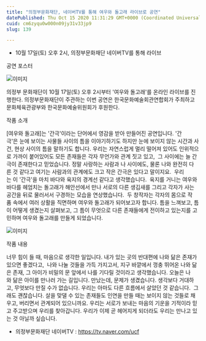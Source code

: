 ```yaml
---
title: "의정부문화재단, 네이버TV를 통해 여우와 돌고래 라이브로 공연"
datePublished: Thu Oct 15 2020 11:31:29 GMT+0000 (Coordinated Universal Time)
cuid: cm6zyqu0w000n09jy31v33jp9
slug: 139

---
```



- 10월 17일(토) 오후 2시, 의정부문화재단 네이버TV를 통해 라이브

공연 포스터

![이미지](https://cdn.hashnode.com/res/hashnode/image/upload/v1739246975289/23526440-4cae-440f-ab78-d9594f135211.jpeg)

의정부 문화재단이 10월 17일(토) 오후 2시부터 '여우와 돌고래'를 온라인 라이브를 진행한다. 의정부문화재단이 주관하는 이번 공연은 한국문화예술회관연합회가 주최하고 문화체육관광부와 한국문화예술위원회가 후원한다.

작품 소개

[여우와 돌고래]는 '간극'이라는 단어에서 영감을 받아 만들어진 공연입니다. '간극'은 눈에 보이는 사물들 사이의 틈을 이야기하기도 하지만 눈에 보이지 않는 시간과 사건, 현상 사이의 틈을 말하기도 합니다. 우리는 자연스럽게 멀리 떨어져 있어도 인위적으로 가까이 붙어있어도 모든 존재들은 각자 무언가와 관계 짓고 있고,  그 사이에는 늘 간극이 존재한다고 믿었습니다. 정말 사랑하는 사람과 나 사이에도, 물론 나와 완전히 다른 것 같다고 여기는 사람과의 관계에도 크고 작은 간극은 있다고 말이지요.  우리는 이 '간극'을 마치 바다와 육지의 경계선 같다고 생각했습니다.  육지를 거니는 여우와 바다를 헤엄치는 돌고래가 해안선에서 만나 서로의 다른 생김새를 그리고 각자가 사는 공간을 뒤로 물러서서 구경하는 모습을 연상했습니다.  두 창작자는 각자의 몸으로 작품 속에서 여러 상활을 직면하며 여우와 돌고래가 되어보고자 합니다. 틈을 느껴보고, 틈이 어떻게 생겼는지 살펴보고, 그 틈이 무엇으로 다른 존재들에게 전이하고 있는지를 고민하며 여우와 돌고래를 만들게 되었습니다.

![이미지](https://cdn.hashnode.com/res/hashnode/image/upload/v1739246977519/8b732511-1915-474b-839b-7959b1c491cb.jpeg)

작품 내용

너무 힘이 들 때, 마음으로 생각한 일입니다. 내가 있는 곳의 반대편에 나와 닮은 존재가 있으면 좋겠다고,  나와 나눌 것들을 가득 가지고서, 지구 바깥에서 껑충 뛰어온 나와 닮은 존재, 그 아이가 비밀의 문 앞에서 나를 기다릴 것이라고 생각했습니다. 오늘은 나와 닮은 아이를 만나러 가는 길입니다. 만났는데, 문제가 생겼습니다. 생각보다 거대하고, 무엇보다 만질 수가 없습니다. 우리는 아마도 다른 흐름에서 살았던 것 같습니다.  그래도 괜찮습니다. 살을 맞댈 수 있는 존재들도 인연을 만들 때는 보이지 않는 것들로 채우고, 버리면서 관계되어 있으니까요. 우리는 서로가 보내는 마음의 기운을 기적이라 믿고 주고받으며 우리를 찾아갑니다. 우리가 이제 곧 헤어지게 되더라도 우리는 만나고 있는 것 아닐까 싶습니다.

- 의정부문화재단 네이버TV : https://tv.naver.com/ucf